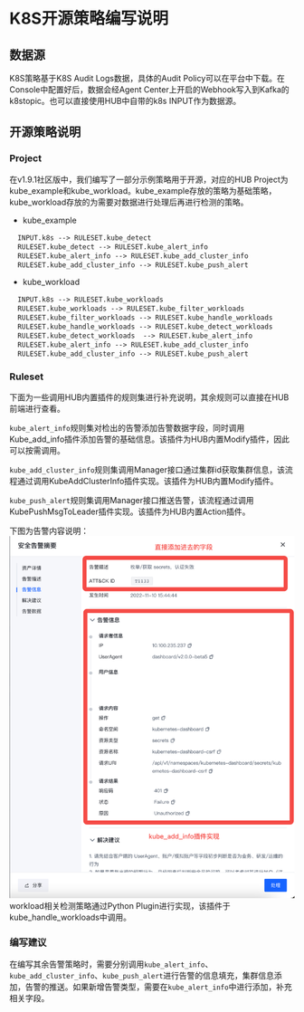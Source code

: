 # K8S开源策略编写说明

## 数据源
K8S策略基于K8S Audit Logs数据，具体的Audit Policy可以在平台中下载。在Console中配置好后，数据会经Agent Center上开启的Webhook写入到Kafka的k8stopic。也可以直接使用HUB中自带的k8s INPUT作为数据源。
## 开源策略说明
### Project
在v1.9.1社区版中，我们编写了一部分示例策略用于开源，对应的HUB Project为kube_example和kube_workload。kube_example存放的策略为基础策略，kube_workload存放的为需要对数据进行处理后再进行检测的策略。
- kube_example
```
  INPUT.k8s --> RULESET.kube_detect
  RULESET.kube_detect --> RULESET.kube_alert_info
  RULESET.kube_alert_info --> RULESET.kube_add_cluster_info
  RULESET.kube_add_cluster_info --> RULESET.kube_push_alert
```
- kube_workload
```
  INPUT.k8s --> RULESET.kube_workloads
  RULESET.kube_workloads --> RULESET.kube_filter_workloads
  RULESET.kube_filter_workloads --> RULESET.kube_handle_workloads
  RULESET.kube_handle_workloads --> RULESET.kube_detect_workloads
  RULESET.kube_detect_workloads  --> RULESET.kube_alert_info
  RULESET.kube_alert_info --> RULESET.kube_add_cluster_info
  RULESET.kube_add_cluster_info --> RULESET.kube_push_alert
```
### Ruleset
下面为一些调用HUB内置插件的规则集进行补充说明，其余规则可以直接在HUB前端进行查看。

`kube_alert_info`规则集对检出的告警添加告警数据字段，同时调用Kube_add_info插件添加告警的基础信息。该插件为HUB内置Modify插件，因此可以按需调用。

`kube_add_cluster_info`规则集调用Manager接口通过集群id获取集群信息，该流程通过调用KubeAddClusterInfo插件实现。该插件为HUB内置Modify插件。

`kube_push_alert`规则集调用Manager接口推送告警，该流程通过调用KubePushMsgToLeader插件实现。该插件为HUB内置Action插件。

下图为告警内容说明：
![告警说明](k8s_01.png)
workload相关检测策略通过Python Plugin进行实现，该插件于kube_handle_workloads中调用。
### 编写建议
在编写其余告警策略时，需要分别调用`kube_alert_info`、`kube_add_cluster_info`、`kube_push_alert`进行告警的信息填充，集群信息添加，告警的推送。如果新增告警类型，需要在`kube_alert_info`中进行添加，补充相关字段。
